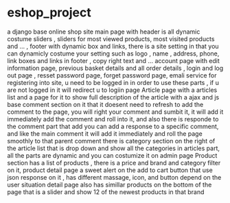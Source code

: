 # eshop_project

a django base online shop site
main page with header is all dynamic costume sliders , sliders for most viewed products, most visited products and ... , footer with dynamic box and links, there is a 
site setting in that you can dynamicly costume your setting such as logo , name , address, phone, link boxes and links in footer , copy right text and ...
account page with edit information page, previous basket details and all order details , login and log out page , resset password page, forget password page, emali service
for registering into site, u need to be logged in in order to use these parts , if u are not logged in it will redirect u to logiin page
Article page with a articles list and a page for it to show full description of the article with a ajax and js base comment section on it that it doesent need to refresh to
add the comment to the page, you will right your comment and sumbit it, it will add it immediately add the comment and roll into it, and also there is responde to the comment
part that add you can add a response to a specific comment, and like the main comment it will add it immediately and roll the page smoothly to that parent comment
there is category section on the right of the article list that is drop down and show all the categories in articles part, all the parts are dynamic and you can costumize 
it on admin page
Product section has a list of products , there is a price and brand and category filter on it,
product detail page a sweet alert on the add to cart button that use json response on it , has different massage, icon, and button depend on the user situation
detail page also has simillar products on the bottom of the page that is a slider and show 12 of the newest products in that brand
